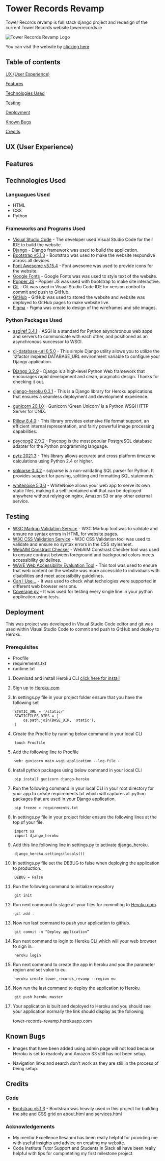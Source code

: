 # Tower Records Revamp

Tower Records revamp is full stack django project and redesign of the current Tower Records website towerrecords.ie

![Tower Records Revamp Logo](/assets/images/readme/tower_records_revamp_logo.png)

You can visit the website by [clicking here](tower-records-revamp.herokuapp.com)

## Table of contents

[UX (User Experience)](#UX)

[Features](#features)

[Technologies Used](#technologies)

[Testing](#testing)

[Deployment](#deployment)

[Known Bugs](#bugs)

[Credits](#credits)

<a name="UX"></a>
## UX (User Experience)

<a name="features"></a>
## Features

<a name="technologies"></a>
## Technologies Used

### Languagues Used

- HTML
- CSS
- Python

### Frameworks and Programs Used

- [Visual Studio Code](https://code.visualstudio.com/) - The developer used Visual Studio Code for their IDE to build the website.
- [Django](https://www.djangoproject.com/) - Django framework was used to build the application.
- [Bootstrap v5.1.3](https://getbootstrap.com/) - Bootstrap was used to make the website responsive across all devices.
- [Font Awesome v5.15.4](https://fontawesome.com/) - Font awesome was used to provide icons for the website.
- [Google Fonts](https://fonts.google.com/) - Google Fonts was was used to style text of the website.
- [Popper JS](https://popper.js.org/) - Popper JS was used with bootstrap to make site interactive.
- [Git](https://git-scm.com/) - Git was used in Visual Studio Code IDE for version control to commit and push to GitHub.
- [GitHub](https://github.com/) - GitHub was used to stored the website and website was deployed to GitHub pages to make website live.
- [Figma](https://www.figma.com/) - Figma was create to design of the wireframes and site images.

### Python Packages Used

- [asgiref 3.4.1](https://pypi.org/project/asgiref/) - ASGI is a standard for Python asynchronous web apps and servers to communicate with each other, and positioned as an asynchronous successor to WSGI.

- [dj-database-url 0.5.0](https://pypi.org/project/dj-database-url/) - This simple Django utility allows you to utilize the 12factor inspired DATABASE_URL environment variable to configure your Django application.

- [Django 3.2.9](https://pypi.org/project/Django/) - Django is a high-level Python Web framework that encourages rapid development and clean, pragmatic design. Thanks for checking it out.

- [django-heroku 0.3.1](https://pypi.org/project/django-heroku/) - This is a Django library for Heroku applications that ensures a seamless deployment and development experience.

- [gunicorn 20.1.0](https://pypi.org/project/gunicorn/) - Gunicorn ‘Green Unicorn’ is a Python WSGI HTTP Server for UNIX.

- [Pillow 8.4.0](https://pypi.org/project/Pillow/) - This library provides extensive file format support, an efficient internal representation, and fairly powerful image processing capabilities.

- [psycopg2 2.9.2](https://pypi.org/project/psycopg2/) - Psycopg is the most popular PostgreSQL database adapter for the Python programming language.

- [pytz 2021.3](https://pypi.org/project/pytz/) - This library allows accurate and cross platform timezone calculations using Python 2.4 or higher.

- [sqlparse 0.4.2](https://pypi.org/project/sqlparse/) - sqlparse is a non-validating SQL parser for Python. It provides support for parsing, splitting and formatting SQL statements.

- [whitenoise 5.3.0](https://pypi.org/project/whitenoise/) - WhiteNoise allows your web app to serve its own static files, making it a self-contained unit that can be deployed anywhere without relying on nginx, Amazon S3 or any other external service.

<a name="testing"></a>
## Testing


- [W3C Markup Validation Service](https://validator.w3.org/) - W3C Markup tool was to validate and ensure no syntax errors in HTML for website pages.
- [W3C CSS Validation Service](https://jigsaw.w3.org/css-validator/) - W3C CSS Validation tool was used to validate and ensure no syntax errors in the CSS stylesheet.
- [WebAIM Constrast Checker](https://webaim.org/resources/contrastchecker/) - WebAIM Constrast Checker tool was used to ensure contrast between foreground and background colors meets accessibility guidelines.
- [WAVE Web Accessibility Evaluation Tool](https://wave.webaim.org/) - This tool was used to ensure that web content on the website was more accessible to individuals with disabilities and meet accessibility guidelines.
- [Can I Use...](https://caniuse.com/) - It was used to check what techologies were supported in different web browser versions.
- [Coverage.py](https://docs.djangoproject.com/en/3.2/topics/testing/advanced/) - It was used for testing every single line in your python application using tests. 

<a name="deployment"></a>
## Deployment

This was project was developed in Visual Studio Code editor and git was used within Visual Studio Code to commit and push to GitHub and deploy to Heroku.

### Prerequisites

- Procfile
- requirements.txt
- runtime.txt

1. Download and install Heroku CLI [click here for install](https://devcenter.heroku.com/articles/heroku-cli#download-and-install)
2. Sign up to  [Heroku.com](https://www.heroku.com/)

3. In settings.py file in your project folder ensure that you have the following set

```
    STATIC_URL = '/static/'
    STATICFILES_DIRS = [
        os.path.join(BASE_DIR, 'static'),
    ]
```
4. Create the Procfile by running below command in your local CLI

```
    touch Procfile
```

5. Add the following line to Procfile

```
    web: gunicorn main.wsgi:application --log-file -
```
6. Install python packages using below command in your local CLI

```
    pip install gunicorn django-heroku
```

7. Run the following command in your local CLI in your root directory for your app to create requirements.txt which will captures all python packages that are used in your Django application.

```
    pip freeze > requirements.txt
``` 

8. In settings.py file in your project folder ensure the following lines at the top of your file.

```
    import os
    import django_heroku
```

9. Add this line following line in settings.py to activate django_heroku.

```
    django_heroku.settings(locals())
```
10. In settings.py file set the DEBUG to false when deploying the application to production.

```
    DEBUG = False
```
11. Run the following command to initialize repository

```
    git init
```

12. Run next command to stage all your files for commiting to [Heroku.com](https://www.heroku.com/).

```
    git add .
```

13. Now run last command to push your application to github.

```
    git commit -m “Deploy application”
```

14. Run next command to login to Heroku CLI which will your web browser to sign in.

```
    heroku login
```

15. Run next command to create the app in heroku and you the parameter region and set value to eu.

```
    heroku create tower_records_revamp --region eu
```
16. Now run the last command to deploy the application to Heroku

```
    git push heroku master
```

17. Your application is built and deployed to Heroku and you should see your application normally the link should display as the following

    tower-records-revamp.herokuapp.com

<a name="bugs"></a>
## Known Bugs

- Images that have been added using admin page will not load because Heroku is set to readonly and Amazon S3 still has not been setup.

- Navigation links and search don't work as they are still in the process of being setup.

<a name="credits"></a>
## Credits

### Code
- [Bootstrap v5.1.3](https://getbootstrap.com/) - Bootstrap was heavily used in this project for building the site and CSS grid on about.html and services.html

### Acknowledgements

- My mentor Excellence Ilesanmi has been really helpful for providing me with useful insights and advice on creating my website. 
- Code Institute Tutor Support and Students in Slack all have been really helpful with tips for completeting my first milestone project.